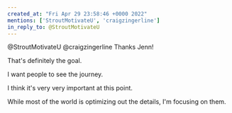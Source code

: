 ```yaml
---
created_at: "Fri Apr 29 23:58:46 +0000 2022"
mentions: ['StroutMotivateU', 'craigzingerline']
in_reply_to: @StroutMotivateU
---
```


@StroutMotivateU @craigzingerline Thanks Jenn! 

That's definitely the goal.

I want people to see the journey. 

I think it's very very important at this point. 

While most of the world is optimizing out the details, I'm focusing on them.